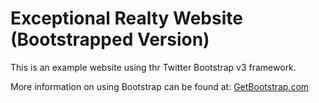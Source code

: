 # Exceptional Realty Website (Bootstrapped Version)

This is an example website using thr Twitter Bootstrap v3 framework.

More information on using Bootstrap can be found at: [GetBootstrap.com](http://getbootstrap.com)